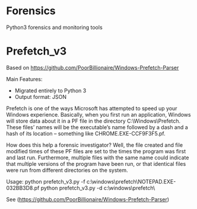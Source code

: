 # Forensics
Python3 forensics and monitoring tools

# Prefetch_v3
Based on https://github.com/PoorBillionaire/Windows-Prefetch-Parser

Main Features:
- Migrated entirely to Python 3
- Output format: JSON

Prefetch is one of the ways Microsoft has attempted to speed up your Windows experience. Basically, when you first run an application, Windows will store data about it in a PF file in the directory C:\Windows\Prefetch. These files’ names will be the executable’s name followed by a dash and a hash of its location – something like CHROME.EXE-CCF9F3F5.pf.

How does this help a forensic investigator? Well, the file created and file modified times of these PF files are set to the times the program was first and last run. Furthermore, multiple files with the same name could indicate that multiple versions of the program have been run, or that identical files were run from different directories on the system.

Usage:
python prefetch_v3.py -f c:\windows\prefetch\NOTEPAD.EXE-032BB3D8.pf
python prefetch_v3.py -d c:\windows\prefetch\

See (https://github.com/PoorBillionaire/Windows-Prefetch-Parser)
